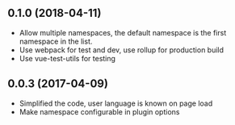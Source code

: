 <a name="0.1.0"></a>
## 0.1.0 (2018-04-11)
* Allow multiple namespaces, the default namespace is the first namespace in the list.
* Use webpack for test and dev, use rollup for production build
* Use vue-test-utils for testing


<a name="0.0.3"></a>
## 0.0.3 (2017-04-09)
* Simplified the code, user language is known on page load
* Make namespace configurable in plugin options
